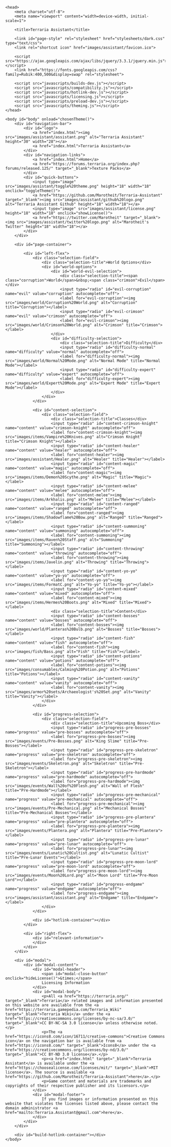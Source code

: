 <!DOCTYPE html>
<html lang="en">

	<head>
		<meta charset="utf-8">
		<meta name="viewport" content="width=device-width, initial-scale=1">
		
		<title>Terraria Assistant</title>
		
		<link id="page-style" rel="stylesheet" href="stylesheets/dark.css" type="text/css">
		<link rel="shortcut icon" href="images/assistant/favicon.ico">
		
		<script src="https://ajax.googleapis.com/ajax/libs/jquery/3.3.1/jquery.min.js"></script>
		<link href="https://fonts.googleapis.com/css?family=Rubik:400,500&display=swap" rel="stylesheet">
		
		<script src="javascripts/builds-dev.js"></script>
		<script src="javascripts/compatibility.js"></script>
		<script src="javascripts/hotlink-dev.js"></script>
		<script src="javascripts/licensing.js"></script>
		<script src="javascripts/preload-dev.js"></script>
		<script src="javascripts/theming.js"></script>
	</head>
	
	<body id="body" onload="chosenTheme()">
		<div id="navigation-bar">
			<div id="logo">
				<a href="index.html"><img src="images/assistant/assistant.png" alt="Terraria Assistant" height="30" width="28"></a>
				<a href="index.html">Terraria Assistant</a>
			</div>
			<div id="navigation-links">
				<a href="index.html">Home</a>
				<a href="https://forums.terraria.org/index.php?forums/released.125/" target="_blank">Texture Packs</a>
			</div>
			<div id="quick-buttons">
				<input type="image" src="images/assistant/toggle%20theme.png" height="18" width="18" onclick="toggleTheme()">
				<a href="https://github.com/Marotheit/Terraria-Assistant" target="_blank"><img src="images/assistant/github%20logo.png" alt="Terraria Assistant Github" height="18" width="18"></a>
				<input type="image" src="images/assistant/license.png" height="18" width="18" onclick="showLicense()">
				<a href="https://twitter.com/Marotheit" target="_blank"><img src="images/assistant/twitter%20logo.png" alt="Marotheit's Twitter" height="18" width="18"></a>
			</div>
		</div>
		
		<div id="page-container">
		
			<div id="left-flex">
				<div class="selection-field">
					<div class="selection-title">World Options</div>
					<div id="world-options">
						<div id="world-evil-selection">
							<div class="selection-title"><span class="corruption">World</span>&nbsp;<span class="crimson">Evil</span></div>
							<input type="radio" id="evil-corruption" name="evil" value="corruption" autocomplete="off">
							<label for="evil-corruption"><img src="images/world/Corruption%20World.png" alt="Corruption" title="Corruption"></label>
							<input type="radio" id="evil-crimson" name="evil" value="crimson" autocomplete="off">
							<label for="evil-crimson"><img src="images/world/Crimson%20World.png" alt="Crimson" title="Crimson"></label>
						</div>
						<div id="difficulty-selection">
							<div class="selection-title">Difficulty</div>
							<input type="radio" id="difficulty-normal" name="difficulty" value="normal" autocomplete="off">
							<label for="difficulty-normal"><img src="images/world/Normal%20Mode.png" alt="Normal Mode" title="Normal Mode"></label>
							<input type="radio" id="difficulty-expert" name="difficulty" value="expert" autocomplete="off">
							<label for="difficulty-expert"><img src="images/world/Expert%20Mode.png" alt="Expert Mode" title="Expert Mode"></label>
						</div>
					</div>
				</div>
			
				<div id="content-selection">
					<div class="selection-field">
						<div class="selection-title">Classes</div>
						<input type="radio" id="content-crimson-knight" name="content" value="crimson-knight" autocomplete="off">
						<label for="content-crimson-knight"><img src="images/items/Vampire%20Knives.png" alt="Crimson Knight" title="Crimson Knight"></label>
						<input type="radio" id="content-healer" name="content" value="healer" autocomplete="off">
						<label for="content-healer"><img src="images/assistant/Healer.png" alt="Healer" title="Healer"></label>
						<input type="radio" id="content-magic" name="content" value="magic" autocomplete="off">
						<label for="content-magic"><img src="images/items/Demon%20Scythe.png" alt="Magic" title="Magic"></label>
						<input type="radio" id="content-melee" name="content" value="melee" autocomplete="off">
						<label for="content-melee"><img src="images/items/Arkhalis.png" alt="Melee" title="Melee"></label>
						<input type="radio" id="content-ranged" name="content" value="ranged" autocomplete="off">
						<label for="content-ranged"><img src="images/items/Shadowflame%20Bow.png" alt="Ranged" title="Ranged"></label>
						<input type="radio" id="content-summoning" name="content" value="summoning" autocomplete="off">
						<label for="content-summoning"><img src="images/items/Raven%20Staff.png" alt="Summoning" title="Summoning"></label>
						<input type="radio" id="content-throwing" name="content" value="throwing" autocomplete="off">
						<label for="content-throwing"><img src="images/items/Javelin.png" alt="Throwing" title="Throwing"></label>
						<input type="radio" id="content-yo-yo" name="content" value="yo-yo" autocomplete="off">
						<label for="content-yo-yo"><img src="images/items/FormatC.png" alt="Yo-yo" title="Yo-yo"></label>
						<input type="radio" id="content-mixed" name="content" value="mixed" autocomplete="off">
						<label for="content-mixed"><img src="images/items/Hermes%20Boots.png" alt="Mixed" title="Mixed"></label>
						<div class="selection-title">Content</div>
						<input type="radio" id="content-bosses" name="content" value="bosses" autocomplete="off">
						<label for="content-bosses"><img src="images/world/Planteras%20Bulb.png" alt="Bosses" title="Bosses"></label>
						<input type="radio" id="content-fish" name="content" value="fish" autocomplete="off">
						<label for="content-fish"><img src="images/fish/Bass.png" alt="Fish" title="Fish"></label>
						<input type="radio" id="content-potions" name="content" value="potions" autocomplete="off">
						<label for="content-potions"><img src="images/consumables/Calming%20Potion.png" alt="Potions" title="Potions"></label>
						<input type="radio" id="content-vanity" name="content" value="vanity" autocomplete="off">
						<label for="content-vanity"><img src="images/armor%20sets/Archaeologist's%20Set.png" alt="Vanity" title="Vanity"></label>
					</div>
				</div>
					
				<div id="progress-selection">
					<div class="selection-field">
						<div class="selection-title">Upcoming Boss</div>
						<input type="radio" id="progress-pre-bosses" name="progress" value="pre-bosses" autocomplete="off">
						<label for="progress-pre-bosses"><img src="images/events/Pre-Bosses.png" alt="King Slime" title="Pre-Bosses"></label>
						<input type="radio" id="progress-pre-skeletron" name="progress" value="pre-skeletron" autocomplete="off">
						<label for="progress-pre-skeletron"><img src="images/events/Skeletron.png" alt="Skeletron" title="Pre-Skeletron"></label>
						<input type="radio" id="progress-pre-hardmode" name="progress" value="pre-hardmode" autocomplete="off">
						<label for="progress-pre-hardmode"><img src="images/events/Wall%20of%20Flesh.png" alt="Wall of Flesh" title="Pre-Hardmode"></label>
						<input type="radio" id="progress-pre-mechanical" name="progress" value="pre-mechanical" autocomplete="off">
						<label for="progress-pre-mechanical"><img src="images/events/Pre-Mechanical.png" alt="Mechanical Bosses" title="Pre-Mechanical Bosses"></label>
						<input type="radio" id="progress-pre-plantera" name="progress" value="pre-plantera" autocomplete="off">
						<label for="progress-pre-plantera"><img src="images/events/Plantera.png" alt="Plantera" title="Pre-Plantera"></label>
						<input type="radio" id="progress-pre-lunar" name="progress" value="pre-lunar" autocomplete="off">
						<label for="progress-pre-lunar"><img src="images/events/Lunatic%20Cultist.png" alt="Lunatic Cultist" title="Pre-Lunar Events"></label>
						<input type="radio" id="progress-pre-moon-lord" name="progress" value="pre-moon-lord" autocomplete="off">
						<label for="progress-pre-moon-lord"><img src="images/events/Moon%20Lord.png" alt="Moon Lord" title="Pre-Moon Lord"></label>
						<input type="radio" id="progress-endgame" name="progress" value="endgame" autocomplete="off">
						<label for="progress-endgame"><img src="images/assistant/assistant.png" alt="Endgame" title="Endgame"></label>
					</div>
				</div>
				
				<div id="hotlink-container"></div>
			</div>
			
			<div id="right-flex">
				<div id="relevant-information">
				</div>
			</div>
		</div>
		
		<div id="modal">
			<div id="modal-content">
				<div id="modal-header">
					<span id="modal-close-button" onclick="hideLicense()">&times;</span>
					Licensing Information
				</div>
				<div id="modal-body">
					<p>All <a href="https://terraria.org/" target="_blank">Terraria</a> related images and information presented on this website are available from the <a href="https://terraria.gamepedia.com/Terraria_Wiki" target="_blank">Terraria Wiki</a> under the <a href="https://creativecommons.org/licenses/by-nc-sa/3.0/" target="_blank">CC BY-NC-SA 3.0 license</a> unless otherwise noted.</p>
					<p>The <a href="https://icons8.com/icon/16711/creative-commons">Creative Commons icon</a> on the navigation bar is available from <a href="https://icons8.com/" target="_blank">Icons8</a> under the <a href="https://creativecommons.org/licenses/by-nd/3.0/" target="_blank">CC BY-ND 3.0 license</a>.</p>
					<p><a href="index.html" target="_blank">Terraria Assistant</a> is available under the <a href="https://choosealicense.com/licenses/mit/" target="_blank">MIT license</a>. The source is available <a href="https://github.com/Marotheit/Terraria-Assistant">here</a>.</p>
					<p>Game content and materials are trademarks and copyrights of their respective publisher and its licensors.</p>
				</div>
				<div id="modal-footer">
					If you find images or information presented on this website that violates the licenses listed above, please contact the domain administrator <a href="mailto:Terraria.Assistant@gmail.com">here</a>.
				</div>
			</div>
		</div>
		
		<div id="build-hotlink-container"></div>
	</body>

</html>
